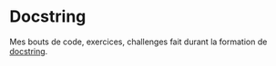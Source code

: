 # Docstring

Mes bouts de code, exercices, challenges fait durant la formation de [docstring](docstring.fr).